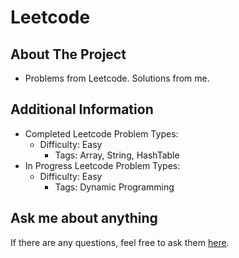 # Leetcode

## About The Project
- Problems from Leetcode. Solutions from me.
## Additional Information
- Completed Leetcode Problem Types:
  - Difficulty: Easy
    - Tags: Array, String, HashTable
- In Progress Leetcode Problem Types:
  - Difficulty: Easy
    - Tags: Dynamic Programming
  
## Ask me about anything
If there are any questions, feel free to ask them [here](https://github.com/ChibiKev/Leetcode/issues).